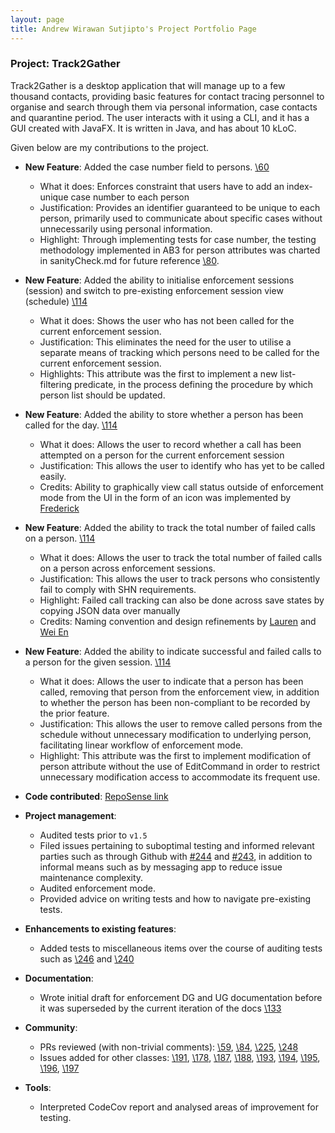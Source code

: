 ```yaml
--- 
layout: page
title: Andrew Wirawan Sutjipto's Project Portfolio Page
---
```


### Project: Track2Gather

Track2Gather is a desktop application that will manage up to a few thousand contacts, providing basic features for
contact tracing personnel to organise and search through them via personal information, case contacts and quarantine
period. The user interacts with it using a CLI, and it has a GUI created with JavaFX. It is written in Java, and has
about 10 kLoC.

Given below are my contributions to the project.

* **New Feature**: Added the case number field to persons. [\60](https://github.com/AY2122S1-CS2103-W14-2/tp/pull/60)
    * What it does: Enforces constraint that users have to add an index-unique case number to each person
    * Justification: Provides an identifier guaranteed to be unique to each person, primarily used to communicate about
      specific cases without unnecessarily using personal information.
    * Highlight: Through implementing tests for case number, the testing methodology implemented in AB3 for person 
      attributes was charted in sanityCheck.md for future reference [\80](https://github.com/AY2122S1-CS2103-W14-2/tp/pull/80).

* **New Feature**: Added the ability to initialise enforcement sessions (session) and switch to pre-existing enforcement 
  session view (schedule) [\114](https://github.com/AY2122S1-CS2103-W14-2/tp/pull/114)
    * What it does: Shows the user who has not been called for the current enforcement session.
    * Justification: This eliminates the need for the user to utilise a separate means of tracking which persons need to
      be called for the current enforcement session.
    * Highlights: This attribute was the first to implement a new list-filtering predicate, in the process defining the
      procedure by which person list should be updated.

* **New Feature**: Added the ability to store whether a person has been called for the day. [\114](https://github.com/AY2122S1-CS2103-W14-2/tp/pull/114)
    * What it does: Allows the user to record whether a call has been attempted on a person for the current enforcement
      session
    * Justification: This allows the user to identify who has yet to be called easily.
    * Credits: Ability to graphically view call status outside of enforcement mode from the UI in the form of an icon was
      implemented by [Frederick](https://github.com/frederickpek)

* **New Feature**: Added the ability to track the total number of failed calls on a person. [\114](https://github.com/AY2122S1-CS2103-W14-2/tp/pull/114)
    * What it does: Allows the user to track the total number of failed calls on a person across enforcement sessions.
    * Justification: This allows the user to track persons who consistently fail to comply with SHN requirements.
    * Highlight: Failed call tracking can also be done across save states by copying JSON data over manually
    * Credits: Naming convention and design refinements by [Lauren](https://github.com/lrnshk) and [Wei En](https://github.com/wei2912)

* **New Feature**: Added the ability to indicate successful and failed calls to a person for the given session. [\114](https://github.com/AY2122S1-CS2103-W14-2/tp/pull/114)
    * What it does: Allows the user to indicate that a person has been called, removing that person from the
      enforcement view, in addition to whether the person has been non-compliant to be recorded by the prior feature.
    * Justification: This allows the user to remove called persons from the schedule without unnecessary modification to
      underlying person, facilitating linear workflow of enforcement mode.
    * Highlight: This attribute was the first to implement modification of person attribute without the use of EditCommand
      in order to restrict unnecessary modification access to accommodate its frequent use.

* **Code contributed**: [RepoSense link](https://nus-cs2103-ay2122s1.github.io/tp-dashboard/?search=over-fitted&sort=groupTitle&sortWithin=title&timeframe=commit&mergegroup=&groupSelect=groupByRepos&breakdown=true&checkedFileTypes=docs~functional-code~test-code~other&since=2021-09-17&tabOpen=true&tabType=zoom&tabAuthor=over-fitted&tabRepo=AY2122S1-CS2103-W14-2%2Ftp%5Bmaster%5D&authorshipIsMergeGroup=false&authorshipFileTypes=docs~functional-code~test-code&authorshipIsBinaryFileTypeChecked=false&zA=over-fitted&zR=AY2122S1-CS2103-W14-2%2Ftp%5Bmaster%5D&zACS=222.8&zS=2021-09-17&zFS=over-fitted&zU=2021-11-07&zMG=false&zFTF=commit&zFGS=groupByRepos&zFR=false)

* **Project management**:
    * Audited tests prior to `v1.5`
    * Filed issues pertaining to suboptimal testing and informed relevant parties such as through Github with [\#244](https://github.com/AY2122S1-CS2103-W14-2/tp/issues/244) and [#243](https://github.com/AY2122S1-CS2103-W14-2/tp/issues/243),
      in addition to informal means such as by messaging app to reduce issue maintenance complexity.
    * Audited enforcement mode.
    * Provided advice on writing tests and how to navigate pre-existing tests.

* **Enhancements to existing features**:
    * Added tests to miscellaneous items over the course of auditing tests such as [\246](https://github.com/AY2122S1-CS2103-W14-2/tp/pull/246) and [\240](https://github.com/AY2122S1-CS2103-W14-2/tp/pull/240)

* **Documentation**:
    * Wrote initial draft for enforcement DG and UG documentation before it was superseded by the current iteration of the docs [\133](https://github.com/AY2122S1-CS2103-W14-2/tp/pull/133)

* **Community**:
    * PRs reviewed (with non-trivial comments): [\59](https://github.com/AY2122S1-CS2103-W14-2/tp/pull/59), [\84](https://github.com/AY2122S1-CS2103-W14-2/tp/pull/84), [\225](https://github.com/AY2122S1-CS2103-W14-2/tp/pull/225), [\248](https://github.com/AY2122S1-CS2103-W14-2/tp/pull/248)
    * Issues added for other classes: [\191](https://github.com/AY2122S1-CS2103T-W13-4/tp/issues/191), [\178](https://github.com/AY2122S1-CS2103T-W13-4/tp/issues/178), [\187](https://github.com/AY2122S1-CS2103T-W13-4/tp/issues/187), [\188](https://github.com/AY2122S1-CS2103T-W13-4/tp/issues/188), [\193](https://github.com/AY2122S1-CS2103T-W13-4/tp/issues/193), [\194](https://github.com/AY2122S1-CS2103T-W13-4/tp/issues/194), [\195](https://github.com/AY2122S1-CS2103T-W13-4/tp/issues/195), [\196](https://github.com/AY2122S1-CS2103T-W13-4/tp/issues/196), [\197](https://github.com/AY2122S1-CS2103T-W13-4/tp/issues/197)

* **Tools**:
    * Interpreted CodeCov report and analysed areas of improvement for testing.
